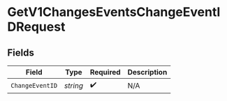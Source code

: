 # GetV1ChangesEventsChangeEventIDRequest


## Fields

| Field              | Type               | Required           | Description        |
| ------------------ | ------------------ | ------------------ | ------------------ |
| `ChangeEventID`    | *string*           | :heavy_check_mark: | N/A                |